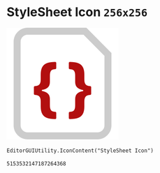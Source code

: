 # StyleSheet Icon `256x256`
<img src="/img/StyleSheet%20Icon.png" width=256 height=256>

``` CSharp
EditorGUIUtility.IconContent("StyleSheet Icon")
```
```
5153532147187264368
```
